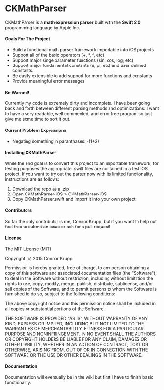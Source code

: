 # CKMathParser
CKMathParser is a **math expression parser** built with the **Swift 2.0** programming language by Apple Inc.

#### Goals For The Project
* Build a functional math parser framework importable into iOS projects
* Support all of the basic operators (+, *, ^, etc)
* Support major singe parameter functions (sin, cos, log, etc)
* Support major fundamental constants (e, pi, etc) and user defined constants.
* Be easily extensible to add support for more functions and constants
* Provide meaningful error messages

#### Be Warned!
Currently my code is extremely dirty and incomplete. I have been going back and forth between different parsing methods and optimizations. I want to have a very readable, well commented, and error free program so just give me some time to sort it out.

#### Current Problem Expressions
* Negating something in paranthases: -(1+2)
#### Installing CKMathParser
While the end goal is to convert this project to an importable framework, for testing purposes the appropriate .swift files are contained in a test iOS project. If you want to try out the parser now with its limited functionality, instructions are as follows:

1. Download the repo as a .zip
2. Open CKMathParser-iOS > CKMathParser-iOS
3. Copy CKMathParser.swift and import it into your own project

#### Contributors
So far the only contributor is me, Connor Krupp, but if you want to help out feel free to submit an issue or ask for a pull request!

#### License
The MIT License (MIT)

Copyright (c) 2015 Connor Krupp

Permission is hereby granted, free of charge, to any person obtaining a copy
of this software and associated documentation files (the "Software"), to deal
in the Software without restriction, including without limitation the rights
to use, copy, modify, merge, publish, distribute, sublicense, and/or sell
copies of the Software, and to permit persons to whom the Software is
furnished to do so, subject to the following conditions:

The above copyright notice and this permission notice shall be included in all
copies or substantial portions of the Software.

THE SOFTWARE IS PROVIDED "AS IS", WITHOUT WARRANTY OF ANY KIND, EXPRESS OR
IMPLIED, INCLUDING BUT NOT LIMITED TO THE WARRANTIES OF MERCHANTABILITY,
FITNESS FOR A PARTICULAR PURPOSE AND NONINFRINGEMENT. IN NO EVENT SHALL THE
AUTHORS OR COPYRIGHT HOLDERS BE LIABLE FOR ANY CLAIM, DAMAGES OR OTHER
LIABILITY, WHETHER IN AN ACTION OF CONTRACT, TORT OR OTHERWISE, ARISING FROM,
OUT OF OR IN CONNECTION WITH THE SOFTWARE OR THE USE OR OTHER DEALINGS IN THE
SOFTWARE.

#### Documentation
Documentation will eventually be in the wiki but first I have to finish basic functionality.



